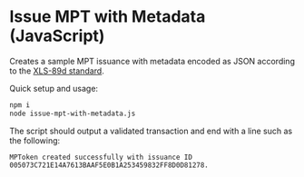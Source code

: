 # Issue MPT with Metadata (JavaScript)

Creates a sample MPT issuance with metadata encoded as JSON according to the [XLS-89d standard](https://github.com/XRPLF/XRPL-Standards/tree/master/XLS-0089d-multi-purpose-token-metadata-schema).

Quick setup and usage:

```sh
npm i
node issue-mpt-with-metadata.js
```

The script should output a validated transaction and end with a line such as the following:

```text
MPToken created successfully with issuance ID 005073C721E14A7613BAAF5E0B1A253459832FF8D0D81278.
```

